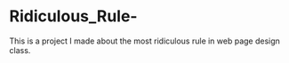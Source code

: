 # Ridiculous_Rule-
This is a project I made about the most ridiculous rule in web page design class. 
